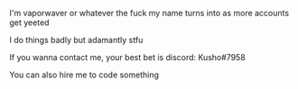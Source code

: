 I'm vaporwaver or whatever the fuck my name turns into as more accounts get yeeted

I do things badly but adamantly stfu

If you wanna contact me, your best bet is discord: Kusho#7958


You can also hire me to code something

<!---
RealVaporWaver/RealVaporWaver is a ✨ special ✨ repository because its `README.md` (this file) appears on your GitHub profile.
You can click the Preview link to take a look at your changes.
--->
